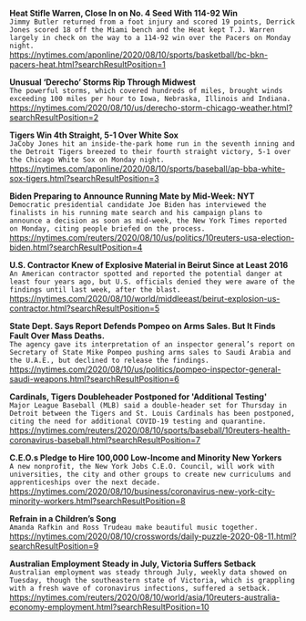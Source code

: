 **Heat Stifle Warren, Close In on No. 4 Seed With 114-92 Win**\
`Jimmy Butler returned from a foot injury and scored 19 points, Derrick Jones scored 18 off the Miami bench and the Heat kept T.J. Warren largely in check on the way to a 114-92 win over the Pacers on Monday night.`\
https://nytimes.com/aponline/2020/08/10/sports/basketball/bc-bkn-pacers-heat.html?searchResultPosition=1

**Unusual ‘Derecho’ Storms Rip Through Midwest**\
`The powerful storms, which covered hundreds of miles, brought winds exceeding 100 miles per hour to Iowa, Nebraska, Illinois and Indiana.`\
https://nytimes.com/2020/08/10/us/derecho-storm-chicago-weather.html?searchResultPosition=2

**Tigers Win 4th Straight, 5-1 Over White Sox**\
`JaCoby Jones hit an inside-the-park home run in the seventh inning and the Detroit Tigers breezed to their fourth straight victory, 5-1 over the Chicago White Sox on Monday night.`\
https://nytimes.com/aponline/2020/08/10/sports/baseball/ap-bba-white-sox-tigers.html?searchResultPosition=3

**Biden Preparing to Announce Running Mate by Mid-Week: NYT**\
`Democratic presidential candidate Joe Biden has interviewed the finalists in his running mate search and his campaign plans to announce a decision as soon as mid-week, the New York Times reported on Monday, citing people briefed on the process.`\
https://nytimes.com/reuters/2020/08/10/us/politics/10reuters-usa-election-biden.html?searchResultPosition=4

**U.S. Contractor Knew of Explosive Material in Beirut Since at Least 2016**\
`An American contractor spotted and reported the potential danger at least four years ago, but U.S. officials denied they were aware of the findings until last week, after the blast.`\
https://nytimes.com/2020/08/10/world/middleeast/beirut-explosion-us-contractor.html?searchResultPosition=5

**State Dept. Says Report Defends Pompeo on Arms Sales. But It Finds Fault Over Mass Deaths.**\
`The agency gave its interpretation of an inspector general’s report on Secretary of State Mike Pompeo pushing arms sales to Saudi Arabia and the U.A.E., but declined to release the findings.`\
https://nytimes.com/2020/08/10/us/politics/pompeo-inspector-general-saudi-weapons.html?searchResultPosition=6

**Cardinals, Tigers Doubleheader Postponed for 'Additional Testing'**\
`Major League Baseball (MLB) said a double-header set for Thursday in Detroit between the Tigers and St. Louis Cardinals has been postponed, citing the need for additional COVID-19 testing and quarantine.`\
https://nytimes.com/reuters/2020/08/10/sports/baseball/10reuters-health-coronavirus-baseball.html?searchResultPosition=7

**C.E.O.s Pledge to Hire 100,000 Low-Income and Minority New Yorkers**\
`A new nonprofit, the New York Jobs C.E.O. Council, will work with universities, the city and other groups to create new curriculums and apprenticeships over the next decade.`\
https://nytimes.com/2020/08/10/business/coronavirus-new-york-city-minority-workers.html?searchResultPosition=8

**Refrain in a Children’s Song**\
`Amanda Rafkin and Ross Trudeau make beautiful music together.`\
https://nytimes.com/2020/08/10/crosswords/daily-puzzle-2020-08-11.html?searchResultPosition=9

**Australian Employment Steady in July, Victoria Suffers Setback**\
`Australian employment was steady through July, weekly data showed on Tuesday, though the southeastern state of Victoria, which is grappling with a fresh wave of coronavirus infections, suffered a setback.`\
https://nytimes.com/reuters/2020/08/10/world/asia/10reuters-australia-economy-employment.html?searchResultPosition=10

